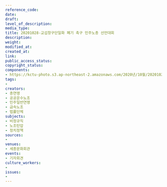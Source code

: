 ```yaml
---
reference_code: 
date: 
draft: 
level_of_description: 
media_type: 
title: 20201028-교섭창구단일화 폐기 촉구 민주노총 선언대회
description: 
weight: 
modified_at: 
created_at: 
link: 
public_access_status: 
copyright_status: 
components:
- https://kctu-photo.s3.ap-northeast-2.amazonaws.com/2020년/10월/20201028-교섭창구단일화+폐기+촉구+민주노총+선언대회/_W5D0079.JPG
tags:
- 
creators:
- 총연맹
- 공공운수노조
- 민주일반연맹
- 금속노조
- 법률단체
subjects:
- 비정규직
- 노조탄압
- 정치정책
sources:
- 
venues:
- 세종문화회관
events:
- 기자회견
culture_workers:
- 
issues:
- 
---
```

